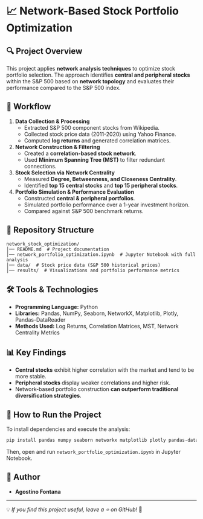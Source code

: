 # 📈 Network-Based Stock Portfolio Optimization

## 🔍 Project Overview
This project applies **network analysis techniques** to optimize stock portfolio selection. The approach identifies **central and peripheral stocks** within the S&P 500 based on **network topology** and evaluates their performance compared to the S&P 500 index.

## 📑 Workflow

1. **Data Collection & Processing**
   - Extracted S&P 500 component stocks from Wikipedia.
   - Collected stock price data (2011-2020) using Yahoo Finance.
   - Computed **log returns** and generated correlation matrices.
2. **Network Construction & Filtering**
   - Created a **correlation-based stock network**.
   - Used **Minimum Spanning Tree (MST)** to filter redundant connections.
3. **Stock Selection via Network Centrality**
   - Measured **Degree, Betweenness, and Closeness Centrality**.
   - Identified **top 15 central stocks** and **top 15 peripheral stocks**.
4. **Portfolio Simulation & Performance Evaluation**
   - Constructed **central & peripheral portfolios**.
   - Simulated portfolio performance over a 1-year investment horizon.
   - Compared against S&P 500 benchmark returns.

## 📂 Repository Structure
```
network_stock_optimization/
│── README.md  # Project documentation
│── network_portfolio_optimization.ipynb  # Jupyter Notebook with full analysis
│── data/  # Stock price data (S&P 500 historical prices)
│── results/  # Visualizations and portfolio performance metrics
```

## 🛠 Tools & Technologies
- **Programming Language:** Python
- **Libraries:** Pandas, NumPy, Seaborn, NetworkX, Matplotlib, Plotly, Pandas-DataReader
- **Methods Used:** Log Returns, Correlation Matrices, MST, Network Centrality Metrics

## 📊 Key Findings
- **Central stocks** exhibit higher correlation with the market and tend to be more stable.
- **Peripheral stocks** display weaker correlations and higher risk.
- Network-based portfolio construction **can outperform traditional diversification strategies**.

## 📜 How to Run the Project
To install dependencies and execute the analysis:
```bash
pip install pandas numpy seaborn networkx matplotlib plotly pandas-datareader
```
Then, open and run `network_portfolio_optimization.ipynb` in Jupyter Notebook.

## 📝 Author
- **Agostino Fontana**

---
💡 *If you find this project useful, leave a ⭐ on GitHub!* 🚀
